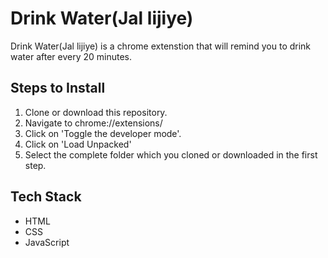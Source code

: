 # Drink Water(Jal lijiye)

Drink Water(Jal lijiye) is a chrome extenstion that will remind you to drink water after every 20 minutes.


## Steps to Install
1. Clone or download this repository.
2. Navigate to chrome://extensions/
3. Click on 'Toggle the developer mode'.
4. Click on 'Load Unpacked'
5. Select the complete folder which you cloned or downloaded in the first step.

## Tech Stack
- HTML
- CSS
- JavaScript
